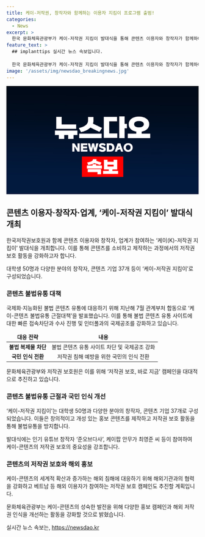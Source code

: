 ```yaml
---
title: 케이-저작권, 창작자와 함께하는 이용자 지킴이 프로그램 출범!
categories:
  - News
excerpt: >
  한국 문화체육관광부가 케이-저작권 지킴이 발대식을 통해 콘텐츠 이용자와 창작자가 함께하여 저작권 보호 캠페인을 활발히 펼치고 있는 소식입니다. 이를 통해 불법 콘텐츠 유통을 근절하고 제값을 내고 이용하는 문화를 확산하는 노력을 강조하며, 국내외에서의 저작권 침해에 대응하기 위한 활동도 진행 중입니다. 또한, 유명 창작자와 기업 등이 참석하여 콘텐츠의 저작권 보호에 대한 중요성을 강조하고 있습니다. 클릭할만한 핵심적인 정보를 다룬 이 기사는 눈길을 끌 것으로 예상됩니다.
feature_text: >
  ## implanttips 실시간 뉴스 속보입니다.

  한국 문화체육관광부가 케이-저작권 지킴이 발대식을 통해 콘텐츠 이용자와 창작자가 함께하여 저작권 보호 캠페인을 활발히 펼치고 있는 소식입니다. 이를 통해 불법 콘텐츠 유통을 근절하고 제값을 내고 이용하는 문화를 확산하는 노력을 강조하며, 국내외에서의 저작권 침해에 대응하기 위한 활동도 진행 중입니다. 또한, 유명 창작자와 기업 등이 참석하여 콘텐츠의 저작권 보호에 대한 중요성을 강조하고 있습니다. 클릭할만한 핵심적인 정보를 다룬 이 기사는 눈길을 끌 것으로 예상됩니다.
image: '/assets/img/newsdao_breakingnews.jpg'
---
```


<p><img src="/assets/img/newsdao_breakingnews.jpg" alt="implanttips 속보" /></p>

<h2 data-ke-size="size26">콘텐츠 이용자·창작자·업계, ‘케이-저작권 지킴이’ 발대식 개최</h2>

<p data-ke-size="size16">한국저작권보호원과 함께 콘텐츠 이용자와 창작자, 업계가 참여하는 ‘케이(K)-저작권 지킴이’ 발대식을 개최합니다. 이를 통해 콘텐츠를 소비하고 제작하는 과정에서의 저작권 보호 활동을 강화하고자 합니다.</p>

<p data-ke-size="size16">대학생 50명과 다양한 분야의 창작자, 콘텐츠 기업 37개 등이 ‘케이-저작권 지킴이’로 구성되었습니다.</p>

<h3 data-ke-size="size24">콘텐츠 불법유통 대책</h3>

<p data-ke-size="size16">국제화·지능화된 불법 콘텐츠 유통에 대응하기 위해 지난해 7월 관계부처 합동으로 ‘케이-콘텐츠 불법유통 근절대책’을 발표했습니다. 이를 통해 불법 콘텐츠 유통 사이트에 대한 빠른 접속차단과 수사 진행 및 인터폴과의 국제공조를 강화하고 있습니다.</p>

<table>
<thead>
<tr>
<td style="text-align: center; height: 17px;"><b>대응 전략</b></td>
<td style="text-align: center; height: 17px;"><b>내용</b></td>
</tr>
</thead>
<tbody>
<tr>
<td style="text-align: center; height: 17px;"><b>불법 복제물 차단</b></td>
<td style="text-align: center; height: 17px;">불법 콘텐츠 유통 사이트 차단 및 국제공조 강화</td>
</tr>
<tr>
<td style="text-align: center; height: 17px;"><b>국민 인식 전환</b></td>
<td style="text-align: center; height: 17px;">저작권 침해 예방을 위한 국민의 인식 전환</td>
</tr>
</tbody>
</table>

<p data-ke-size="size16">문화체육관광부와 저작권 보호원은 이를 위해 ‘저작권 보호, 바로 지금’ 캠페인을 대대적으로 추진하고 있습니다.</p>

<h3 data-ke-size="size24">콘텐츠 불법유통 근절과 국민 인식 개선</h3>

<p data-ke-size="size16">‘케이-저작권 지킴이’는 대학생 50명과 다양한 분야의 창작자, 콘텐츠 기업 37개로 구성되었습니다. 이들은 창의적이고 개성 있는 홍보 콘텐츠를 제작하고 저작권 보호 활동을 통해 불법유통을 방지합니다.</p>

<p data-ke-size="size16">발대식에는 인기 유튜브 창작자 ‘준오브다샤’, 케이팝 안무가 최영준 씨 등이 참여하여 케이-콘텐츠의 저작권 보호의 중요성을 강조합니다.</p>

<h3 data-ke-size="size24">콘텐츠의 저작권 보호와 해외 홍보</h3>

<p data-ke-size="size16">케이-콘텐츠의 세계적 확산과 증가하는 해외 침해에 대응하기 위해 해외기관과의 협력을 강화하고 베트남 등 해외 이용자가 참여하는 저작권 보호 캠페인도 추진할 계획입니다.</p>

<p data-ke-size="size16">문화체육관광부는 케이-콘텐츠의 성숙한 발전을 위해 다양한 홍보 캠페인과 해외 저작권 인식을 개선하는 활동을 강화할 것으로 밝혔습니다.</p>
실시간 뉴스 속보는, <a href="https://newsdao.kr" rel="dofollow">https://newsdao.kr</a>


